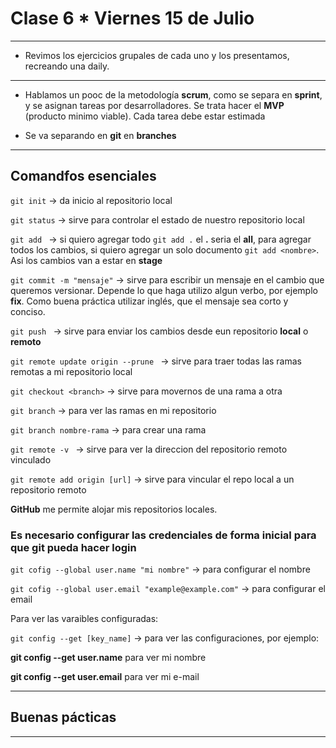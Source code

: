 # Clase 6 * Viernes 15 de Julio

---

- Revimos los ejercicios grupales de cada uno y los presentamos, recreando una daily.

---

- Hablamos un pooc de la metodología **scrum**, como se separa en **sprint**, y se asignan tareas por desarrolladores. Se trata hacer el **MVP** (producto minimo viable). Cada tarea debe estar estimada

- Se va separando en **git** en **branches**

---

## Comandfos esenciales

```git init``` -> da inicio al repositorio local
 
```git status``` -> sirve para controlar el estado de nuestro repositorio local

```git add ``` -> si quiero agregar todo ```git add .``` el **.** seria el **all**, para agregar todos los cambios, si quiero agregar un solo documento ```git add <nombre>```. Asi los cambios van a estar en **stage**

```git commit -m "mensaje"``` -> sirve para escribir un mensaje en el cambio que queremos versionar. Depende lo que haga utilizo algun verbo, por ejemplo **fix**. Como buena práctica utilizar inglés, que el mensaje sea corto y conciso.

```git push ``` -> sirve para enviar los cambios desde eun repositorio **local** o **remoto**


```git remote update origin --prune ``` -> sirve para traer todas las ramas remotas a mi repositorio local


```git checkout <branch>``` -> sirve para movernos de una rama a otra

```git branch``` -> para ver las ramas en mi repositorio

```git branch nombre-rama``` -> para crear una rama

```git remote -v ``` -> sirve para ver la direccion del repositorio remoto vinculado

```git remote add origin [url]``` -> sirve para vincular el repo local a un repositorio remoto

**GitHub** me permite alojar mis repositorios locales.


### Es necesario configurar las credenciales de forma inicial para que git pueda hacer login

```git cofig --global user.name "mi nombre"``` -> para configurar el nombre

```git cofig --global user.email "example@example.com"``` -> para configurar el email

Para ver las varaibles configuradas:

```git config --get [key_name]``` -> para ver las configuraciones, por ejemplo:

**git config --get user.name** para ver mi nombre

**git config --get user.email** para ver mi e-mail

---

## Buenas pácticas

---


